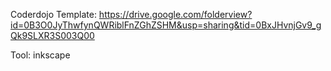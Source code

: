 Coderdojo Template:
https://drive.google.com/folderview?id=0B3O0JyThwfynQWRiblFnZGhZSHM&usp=sharing&tid=0BxJHvnjGv9_gQk9SLXR3S003Q00

Tool:
inkscape

